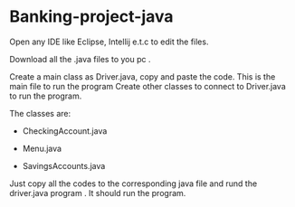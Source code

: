 # Banking-project-java


Open any IDE like Eclipse, Intellij e.t.c to edit the files.

Download all the .java files to you pc .

Create a main class as Driver.java, copy and paste the code. 
This is the main file to run the program
Create other classes to connect to Driver.java to run the program.



The classes are:
  
* CheckingAccount.java
 
* Menu.java

* SavingsAccounts.java




Just copy all the codes to the corresponding java file and rund the driver.java program . 
It should run the program.
